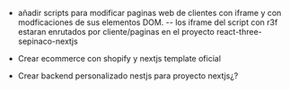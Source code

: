 - añadir scripts para modificar paginas web de clientes con iframe y con modficaciones de sus elementos DOM.
-- los iframe del script con r3f estaran enrutados por cliente/paginas en el proyecto react-three-sepinaco-nextjs

- Crear ecommerce con shopify y nextjs template oficial

- Crear backend personalizado nestjs para proyecto nextjs¿?